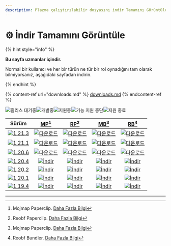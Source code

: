 ```yaml
---
description: Plazma çalıştırılabilir dosyasını indir Tamamını Görüntüle
---
```


# ⚙️ İndir Tamamını Görüntüle

{% hint style="info" %}

**Bu sayfa uzmanlar içindir.**

Normal bir kullanıcı ve her bir türün ne tür bir rol oynadığını tam olarak bilmiyorsanız,
aşağıdaki sayfadan indirin.

{% endhint %}

{% content-ref url="downloads.md" %}
[downloads.md](downloads.md)
{% endcontent-ref %}

[wtr]: https://badge.plazmamc.org/0/Bekleme%20Sürümü

![릴리스 대기중][wtr]![개발중](https://badge.plazmamc.org/1/개발중)![지원중](https://badge.plazmamc.org/2/지원중)![기능 지원 중단](https://badge.plazmamc.org/6/기능%20지원%20중단)![지원 종료](https://badge.plazmamc.org/4/지원%20종료)

|                                       Sürüm                                       |                           [MP](#user-content-fn-1)[^1]                           |                           [RP](#user-content-fn-2)[^2]                           |                           [MB](#user-content-fn-3)[^3]                           |                           [RB](#user-content-fn-4)[^4]                           |
| :-------------------------------------------------------------------------------: | :------------------------------------------------------------------------------: | :------------------------------------------------------------------------------: | :------------------------------------------------------------------------------: | :------------------------------------------------------------------------------: |
| [![1.21.3](https://badge.plazmamc.org/1/1.21.3)](https://git.plazmamc.org/1.21.3) |  [![다운로드](https://badge.plazmamc.org/1/다운로드)](https://dl.plazmamc.org/1.21.3/0)  |  [![다운로드](https://badge.plazmamc.org/1/다운로드)](https://dl.plazmamc.org/1.21.3/1)  |  [![다운로드](https://badge.plazmamc.org/1/다운로드)](https://dl.plazmamc.org/1.21.3/2)  |  [![다운로드](https://badge.plazmamc.org/1/다운로드)](https://dl.plazmamc.org/1.21.3/3)  |
| [![1.21.1](https://badge.plazmamc.org/6/1.21.1)](https://git.plazmamc.org/1.21.1) |  [![다운로드](https://badge.plazmamc.org/1/다운로드)](https://dl.plazmamc.org/1.21.1/0)  |  [![다운로드](https://badge.plazmamc.org/1/다운로드)](https://dl.plazmamc.org/1.21.1/1)  |  [![다운로드](https://badge.plazmamc.org/1/다운로드)](https://dl.plazmamc.org/1.21.1/2)  |  [![다운로드](https://badge.plazmamc.org/1/다운로드)](https://dl.plazmamc.org/1.21.1/3)  |
| [![1.20.6](https://badge.plazmamc.org/2/1.20.6)](https://git.plazmamc.org/1.20.6) |  [![다운로드](https://badge.plazmamc.org/1/다운로드)](https://dl.plazmamc.org/1.20.6/0)  |  [![다운로드](https://badge.plazmamc.org/1/다운로드)](https://dl.plazmamc.org/1.20.6/1)  |  [![다운로드](https://badge.plazmamc.org/1/다운로드)](https://dl.plazmamc.org/1.20.6/2)  |  [![다운로드](https://badge.plazmamc.org/1/다운로드)](https://dl.plazmamc.org/1.20.6/3)  |
| [![1.20.4](https://badge.plazmamc.org/6/1.20.4)](https://git.plazmamc.org/1.20.4) | [![İndir](https://badge.plazmamc.org/1/İndir)](https://dl.plazmamc.org/1.20.4/0) | [![İndir](https://badge.plazmamc.org/1/İndir)](https://dl.plazmamc.org/1.20.4/1) | [![İndir](https://badge.plazmamc.org/1/İndir)](https://dl.plazmamc.org/1.20.4/2) | [![İndir](https://badge.plazmamc.org/1/İndir)](https://dl.plazmamc.org/1.20.4/3) |
| [![1.20.2](https://badge.plazmamc.org/4/1.20.2)](https://git.plazmamc.org/1.20.2) | [![İndir](https://badge.plazmamc.org/1/İndir)](https://dl.plazmamc.org/1.20.2/0) | [![İndir](https://badge.plazmamc.org/1/İndir)](https://dl.plazmamc.org/1.20.2/1) | [![İndir](https://badge.plazmamc.org/1/İndir)](https://dl.plazmamc.org/1.20.2/2) | [![İndir](https://badge.plazmamc.org/1/İndir)](https://dl.plazmamc.org/1.20.2/3) |
| [![1.20.1](https://badge.plazmamc.org/4/1.20.1)](https://git.plazmamc.org/1.20.1) | [![İndir](https://badge.plazmamc.org/1/İndir)](https://dl.plazmamc.org/1.20.1/0) | [![İndir](https://badge.plazmamc.org/1/İndir)](https://dl.plazmamc.org/1.20.1/1) | [![İndir](https://badge.plazmamc.org/1/İndir)](https://dl.plazmamc.org/1.20.1/2) | [![İndir](https://badge.plazmamc.org/1/İndir)](https://dl.plazmamc.org/1.20.1/3) |
| [![1.19.4](https://badge.plazmamc.org/4/1.19.4)](https://git.plazmamc.org/1.19.4) | [![İndir](https://badge.plazmamc.org/1/İndir)](https://dl.plazmamc.org/1.19.4/0) | [![İndir](https://badge.plazmamc.org/1/İndir)](https://dl.plazmamc.org/1.19.4/1) | [![İndir](https://badge.plazmamc.org/1/İndir)](https://dl.plazmamc.org/1.19.4/2) | [![İndir](https://badge.plazmamc.org/1/İndir)](https://dl.plazmamc.org/1.19.4/3) |

***

[^1]: Mojmap Paperclip. [Daha Fazla Bilgi](../administration/getting-started#id-2)

[^2]: Reobf Paperclip. [Daha Fazla Bilgi](../administration/getting-started#id-2)

[^3]: Mojmap Paperclip. [Daha Fazla Bilgi](../administration/getting-started#id-2)

[^4]: Reobf Bundler. [Daha Fazla Bilgi](../administration/getting-started#id-2)
